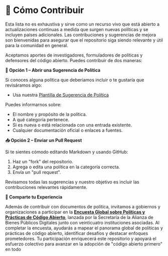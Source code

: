 # 🤝 Cómo Contribuir

Esta lista no es exhaustiva y sirve como un recurso vivo que está abierto a actualizaciones continuas a medida que surgen nuevas políticas y se incluyen países adicionales. Las contribuciones y sugerencias de mejora son bienvenidas para asegurar que el repositorio siga siendo relevante y útil para la comunidad en general.

Aceptamos aportes de investigadores, formuladores de políticas y defensores del código abierto. Puedes contribuir de dos maneras:

**📝 Opción 1 – Abrir una Sugerencia de Política**

Si conoces alguna política que deberíamos incluir o te gustaría que revisáramos algo:

- Usa nuestra [Plantilla de Sugerencia de Política](https://github.com/EL-BID/OSS_policies/issues/new?assignees=&labels=contribution&template=policy-suggestion.yml&title=Sugerencia%3A+%5BNombre+de+la+Política%5D)

Puedes informarnos sobre:

- El nombre y propósito de la política.
- A qué categoría pertenece.
- Si es nueva o está relacionada con una entrada existente.
- Cualquier documentación oficial o enlaces a fuentes.

**📥 Opción 2 – Enviar un Pull Request**

Si te sientes cómodo editando Markdown y usando GitHub:

1.  Haz un "fork" del repositorio.
2.  Agrega o edita una política en la categoría correcta.
3.  Envía un "pull request".

Revisamos todas las sugerencias y nuestro objetivo es incluir las contribuciones relevantes rápidamente.

**📢 Comparte tu Experiencia**

Además de contribuir con documentos de política, invitamos a gobiernos y organizaciones a participar en la **[Encuesta Global sobre Políticas y Prácticas de Código Abierto](https://www.digitalpublicgoods.net/blog/opensourcesurvey)**, lanzada por la Secretaría de la Alianza de Bienes Públicos Digitales junto con veinticuatro instituciones asociadas. Al completar la encuesta, ayudarás a mapear el panorama global de políticas y prácticas de código abierto, identificar desafíos y destacar enfoques prometedores. Tu participación enriquecerá este repositorio y apoyará el esfuerzo colectivo para avanzar en la adopción de "código abierto primero" en todo